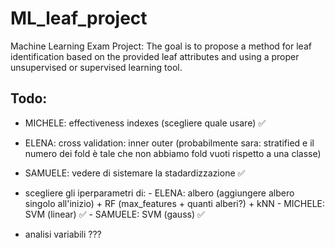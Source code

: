 # ML_leaf_project
Machine Learning Exam Project: The goal is to propose a method for leaf identification based on the provided leaf attributes and using a proper unsupervised or supervised learning tool.

## Todo:

- MICHELE: effectiveness indexes (scegliere quale usare) ✅
- ELENA: cross validation: inner outer (probabilmente sara: stratified e il numero dei fold è tale che non abbiamo fold vuoti rispetto a una classe)
- SAMUELE: vedere di sistemare la stadardizzazione ✅

- scegliere gli iperparametri di:
        - ELENA: albero (aggiungere albero singolo all'inizio) + RF (max_features + quanti alberi?) + kNN
        - MICHELE: SVM (linear) ✅
        - SAMUELE: SVM (gauss) ✅


- analisi variabili ???
